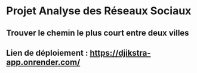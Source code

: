 # Projet Analyse des Réseaux Sociaux
## Trouver le chemin le plus court entre deux villes


## Lien de déploiement : https://djikstra-app.onrender.com/
 
